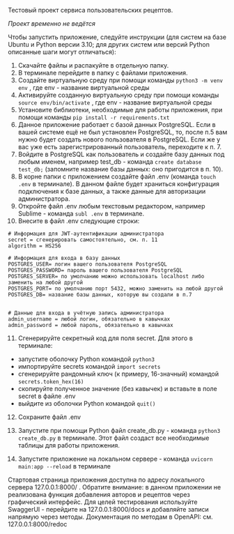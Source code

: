 Тестовый проект сервиса пользовательских рецептов.

*Проект временно не ведётся*

Чтобы запустить приложение, следуйте инструкции (для систем на базе Ubuntu и Python версии 3.10; для других систем или версий Python описанные шаги могут отличаться):
1. Скачайте файлы и распакуйте в отдельную папку.
2. В терминале перейдите в папку с файлами приложения.
3. Создайте виртуальную среду при помощи команды `python3 -m venv env` , где env - название виртуальной среды
4. Активируйте созданную виртуальную среду при помощи команды `source env/bin/activate` , где env - название виртуальной среды
5. Установите библиотеки, необходимые для работы приложения, при помощи команды `pip install -r requirements.txt`
6. Данное приложение работает с базой данных PostgreSQL. Если в вашей системе ещё не был установлен PostgreSQL, то, после п.5 вам нужно будет создать нового пользователя в PostgreSQL. Если же у вас уже есть зарегистрированный пользователь, переходите к п. 7.
7. Войдите в PostgreSQL как пользователь и создайте базу данных под любым именем, например test_db - команда `create database test_db;` (запомните название базы данных: оно пригодится в п. 10).
8. В корне папки с приложением создайте файл .env (команда `touch .env` в терминале). В данном файле будет храниться конфигурация подключения к базе данных, а также данные для авторизации администратора.
9. Откройте файл .env любым текстовым редактором, например Sublime - команда `subl .env` в терминале.
10. Внесите в файл .env следующие строки:


```
# Информация для JWT-аутентификации администратора
secret = сгенерировать самостоятельно, см. п. 11
algorithm = HS256

# Информация для входа в базу данных
POSTGRES_USER= логин вашего пользователя PostgreSQL
POSTGRES_PASSWORD= пароль вашего пользователя PostgreSQL
POSTGRES_SERVER= по умолчанию можно использовать localhost либо заменить на любой другой
POSTGRES_PORT= по умолчанию порт 5432, можно заменить на любой другой
POSTGRES_DB= название базы данных, которую вы создали в п.7


# Данные для входа в учётную запись администратора
admin_username = любой логин, обязательно в кавычках
admin_password = любой пароль, обязательно в кавычках
```

11. Сгенерируйте секретный код для поля secret. Для этого в терминале: 
- запустите оболочку Python командой `python3`
- импортируйте secrets командой `import secrets`
- сгенерируйте рандомный ключ (к примеру, 16-значный) командой `secrets.token_hex(16)`
- скопируйте полученное значение (без кавычек) и вставьте в поле secret в файле .env
- выйдите из оболочки Python командой `quit()`

12. Сохраните файл .env

13. Запустите при помощи Python файл create_db.py - команда  `python3 create_db.py` в терминале.
Этот файл создаст все необходимые таблицы для работы приложения.

14.  Запустите приложение на локальном сервере - команда `uvicorn main:app --reload` в терминале

Стартовая страница приложения доступна по адресу локального сервера 127.0.0.1:8000/ .
Обратите внимание: в данном приложении не реализована функция добавления авторов и рецептов через графический интерфейс. Для целей тестирования используйте SwaggerUI - перейдите на 127.0.0.1:8000/docs и добавляйте записи напрямую через методы.
Документация по методам в OpenAPI: см. 127.0.0.1:8000/redoc
